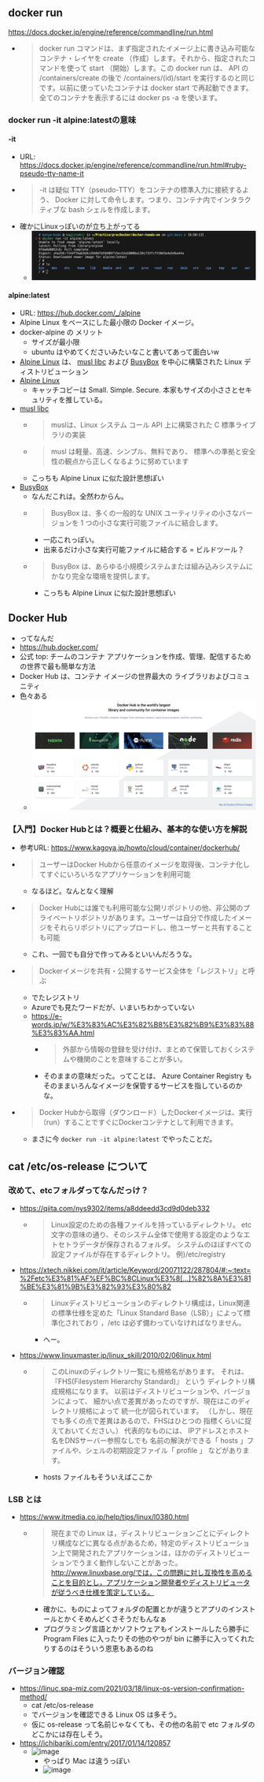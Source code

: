 ## docker run
https://docs.docker.jp/engine/reference/commandline/run.html
- >docker run コマンドは、まず指定されたイメージ上に書き込み可能なコンテナ・レイヤを create （作成）します。それから、指定されたコマンドを使って start （開始）します。この docker run は、 API の /containers/create の後で /containers/(id)/start を実行するのと同じです。以前に使っていたコンテナは docker start で再起動できます。全てのコンテナを表示するには docker ps -a を使います。

### docker run -it alpine:latestの意味
#### -it
- URL: https://docs.docker.jp/engine/reference/commandline/run.html#ruby-pseudo-tty-name-it
- >-it は疑似 TTY（pseudo-TTY）をコンテナの標準入力に接続するよう、 Docker に対して命令します。つまり、コンテナ内でインタラクティブな bash シェルを作成します。
- 確かにLinuxっぽいのが立ち上がってる
  - ![起動したコンテナ](images/first_container.png)

#### alpine:latest
- URL: https://hub.docker.com/_/alpine
- Alpine Linux をベースにした最小限の Docker イメージ。
- docker-alpine の メリット
  - サイズが最小限
  - ubuntu はやめてくださいみたいなこと書いてあって面白いw
- [Alpine Linux](https://alpinelinux.org/) は、 [musl libc](https://musl.libc.org/) および [BusyBox](https://www.busybox.net/) を中心に構築された Linux ディストリビューション
- [Alpine Linux](https://alpinelinux.org/)
  - キャッチコピーは Small. Simple. Secure. 本家もサイズの小ささとセキュリティを推している。
- [musl libc](https://musl.libc.org/)
  - >muslは、Linux システム コール API 上に構築された C 標準ライブラリの実装
  - >musl は軽量、高速、シンプル、無料であり、 標準への準拠と安全性の観点から正しくなるように努めています
  - こっちも Alpine Linux に似た設計思想ぽい
- [BusyBox](https://www.busybox.net/)
  - なんだこれは。全然わからん。
  - > BusyBox は、多くの一般的な UNIX ユーティリティの小さなバージョンを 1 つの小さな実行可能ファイルに結合します。
    - 一応これっぽい。
    - 出来るだけ小さな実行可能ファイルに結合する = ビルドツール？
  - > BusyBox は、あらゆる小規模システムまたは組み込みシステムにかなり完全な環境を提供します。
    - こっちも Alpine Linux に似た設計思想ぽい


## Docker Hub
- ってなんだ
- https://hub.docker.com/
- 公式 top: チームのコンテナ アプリケーションを作成、管理、配信するための世界で最も簡単な方法
- Docker Hub は、コンテナ イメージの世界最大の
ライブラリおよびコミュニティ
- 色々ある
  - ![Docker Hubに存在するイメージ?の例](images/image_docker_hub.png)

### 【入門】Docker Hubとは？概要と仕組み、基本的な使い方を解説
- 参考URL: https://www.kagoya.jp/howto/cloud/container/dockerhub/
- >ユーザーはDocker Hubから任意のイメージを取得後、コンテナ化してすぐにいろいろなアプリケーションを利用可能
  - なるほど。なんとなく理解
- >Docker Hubには誰でも利用可能な公開リポジトリの他、非公開のプライベートリポジトリがあります。ユーザーは自分で作成したイメージをそれらリポジトリにアップロードし、他ユーザーと共有することも可能
  - これ、一回でも自分で作ってみるといいんだろうな。

- >Dockerイメージを共有・公開するサービス全体を「レジストリ」と呼ぶ
  - でたレジストリ
  - Azureでも見たワードだが、いまいちわかっていない
  - https://e-words.jp/w/%E3%83%AC%E3%82%B8%E3%82%B9%E3%83%88%E3%83%AA.html
    - >外部から情報の登録を受け付け、まとめて保管しておくシステムや機関のことを意味することが多い。
    - そのままの意味だった。ってことは、 Azure Container Registry もそのままいろんなイメージを保管するサービスを指しているのかな。

- >Docker Hubから取得（ダウンロード）したDockerイメージは、実行（run）することですぐにDockerコンテナとして利用できます。
  - まさに今 `docker run -it alpine:latest` でやったことだ。

## cat /etc/os-release について
### 改めて、etcフォルダってなんだっけ？
- https://qiita.com/nys9302/items/a8ddeedd3cd9d0deb332
  - > Linux設定のための各種ファイルを持っているディレクトリ。 etc 文字の意味の通り、そのシステム全体で使用する設定のようなエトセトラデータが保存されるフォルダ。
システムのほぼすべての設定ファイルが存在するディレクトリ。
例)/etc/registry
- https://xtech.nikkei.com/it/article/Keyword/20071122/287804/#:~:text=%2Fetc%E3%81%AF%EF%BC%8CLinux%E3%8[…]%82%8A%E3%81%BE%E3%81%9B%E3%82%93%E3%80%82
  - >Linuxディストリビューションのディレクトリ構成は，Linux関連の標準仕様を定めた「Linux Standard Base（LSB）」によって標準化されており ，/etc は必ず備わっていなければなりません。
    - へー。

- https://www.linuxmaster.jp/linux_skill/2010/02/06linux.html
  - > このLinuxのディレクトリ一覧にも規格名があります。
    > それは、『FHS(Filesystem Hierarchy Standard)』 という
    > ディレクトリ構成規格になります。
    > 以前はディストリビューションや、バージョンによって、
    > 細かい点で差異があったのですが、現在はこのディレクトリ規格によって
    > 統一化が図られています。
    > （しかし、現在でも多くの点で差異はあるので、FHSはひとつの
    > 指標くらいに捉えておいてください。）
    > 代表的なものには、 IPアドレスとホスト名をDNSサーバー参照なしでも
    > 名前の解決ができる「 hosts 」ファイルや、シェルの初期設定ファイル「 profile 」
    > などがあります。
    - hosts ファイルもそういえばここか

### LSB とは
- https://www.itmedia.co.jp/help/tips/linux/l0380.html
  - > 現在までの Linux は，ディストリビューションごとにディレクトリ構成などに異なる点があるため，特定のディストリビューション上で開発されたアプリケーションは，ほかのディストリビューションでうまく動作しないことがあった。http://www.linuxbase.org/では，この問題に対し互換性を高めることを目的とし，アプリケーション開発者やディストリビュータが従うべき仕様を策定している。
    - 確かに、ものによってフォルダの配置とかが違うとアプリのインストールとかくそめんどくさそうだもんなぁ
    - プログラミング言語とかソフトウェアもインストールしたら勝手に Program Files に入ったりその他のやつが bin に勝手に入ってくれたりするのはそういう恩恵もあるのね
   
### バージョン確認
- https://linuc.spa-miz.com/2021/03/18/linux-os-version-confirmation-method/
  - cat /etc/os-release
  - でバージョンを確認できる Linux OS は多そう。
  - 仮に os-release って名前じゃなくても、その他の名前で etc フォルダのどこかには存在しそう。
- https://ichibariki.com/entry/2017/01/14/120857
  - ![image](https://github.com/ittyi/pracDocker/assets/62760395/bb107c87-223b-4f06-a2d9-55e85b0e5780)
    - やっぱり Mac は違うっぽい
    - ![image](https://github.com/ittyi/pracDocker/assets/62760395/22b6ccc9-412b-4215-95c6-aa7251c31df8)

